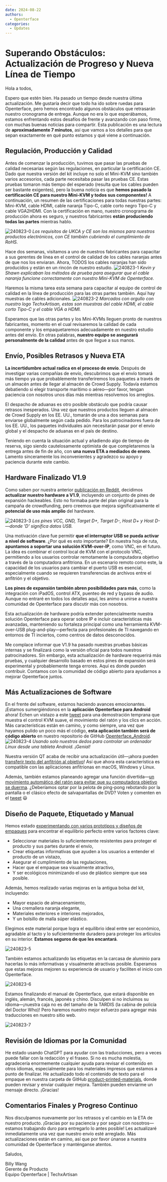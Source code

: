 ```yaml
---
date: 2024-08-22
authors:
  - Openterface
categories:
  - Updates
---
```


# Superando Obstáculos: Actualización de Progreso y Nueva Línea de Tiempo

Hola a todos,

Espero que estén bien. Ha pasado un tiempo desde nuestra última actualización. Me gustaría decir que todo ha ido sobre ruedas para Openterface, pero hemos encontrado algunos obstáculos que retrasarán nuestro cronograma de entrega. Aunque no era lo que esperábamos, estamos enfrentando estos desafíos de frente y avanzando con paso firme, con muchas buenas noticias para compartir. Esta publicación es una lectura de **aproximadamente 7 minutos**, así que vamos a los detalles para que sepan exactamente en qué punto estamos y qué viene a continuación.

## Regulación, Producción y Calidad

Antes de comenzar la producción, tuvimos que pasar las pruebas de calidad necesarias según las regulaciones, en particular la certificación CE. Dado que nuestra versión del kit incluye no solo el Mini-KVM sino también varios accesorios, cada parte necesitaba pasar las pruebas CE. Estas pruebas tomaron más tiempo del esperado (resulta que los cables pueden ser bastante exigentes), pero la buena noticia es que **hemos pasado la certificación CE para nuestro Mini-KVM y todos sus componentes!** A continuación, un resumen de las certificaciones para todas nuestras partes: Mini-KVM, cable HDMI, cable naranja Tipo-C, cable corto negro Tipo-C y cable VGA2HDMI. Con la certificación en mano, nuestro cronograma de producción ahora es seguro, y nuestros fabricantes **están produciendo todas las partes** mientras hablo.

![240823-0](../pic/240823-0.jpg)
*Los requisitos de UKCA y CE son los mismos para nuestros productos electrónicos, con CE también cubriendo el cumplimiento de RoHS.*

Hace dos semanas, visitamos a uno de nuestros fabricantes para capacitar a sus gerentes de línea en el control de calidad de los cables naranjas antes de que nos los enviaran. Ahora, TODOS los cables naranjas han sido producidos y están en un rincón de nuestro estudio.
![240823-1](../pic/240823-1.jpg)
*Kevin y Shawn explicaban los métodos de prueba para asegurar que el cable naranja funcione correctamente con nuestro Mini-KVM de Openterface.*

Haremos la misma tarea esta semana para capacitar al equipo de control de calidad en la línea de producción para las otras partes también. Aquí hay muestras de cables adicionales.
![240823-2](../pic/240823-2.jpg)
*Marcados con orgullo con nuestro logo TechxArtisan, estas son muestras del cable HDMI, el cable corto Tipo-C y el cable VGA a HDMI.*

Esperamos que las otras partes y los Mini-KVMs lleguen pronto de nuestros fabricantes, momento en el cual revisaremos la calidad de cada componente y los empaquetaremos adecuadamente en nuestro estudio antes del envío. En otras palabras, **nuestro equipo se asegurará personalmente de la calidad** antes de que llegue a sus manos.

## Envío, Posibles Retrasos y Nueva ETA

**La incertidumbre actual radica en el proceso de envío**. Después de investigar varias compañías de envío, descubrimos que el envío tomará más tiempo ya que probablemente transferiremos los paquetes a través de un almacén antes de llegar al almacén de Crowd Supply. Todavía estamos debatiendo si elegir transporte marítimo o aéreo—por favor, tengan paciencia con nosotros unos días más mientras resolvemos los arreglos.

El despacho de aduanas es otro posible obstáculo que podría causar retrasos inesperados. Una vez que nuestros productos lleguen al almacén de Crowd Supply en los EE. UU., tomarán de una a dos semanas para enviarse globalmente según cada pedido. Para los patrocinadores fuera de los EE. UU., los paquetes individuales aún necesitarán pasar por el envío global y el despacho de aduanas en el país de destino.

Teniendo en cuenta la situación actual y añadiendo algo de tiempo de reserva, sigo siendo cautelosamente optimista de que completaremos la entrega antes de fin de año, con **una nueva ETA a mediados de enero**. Lamento sinceramente los inconvenientes y agradezco su apoyo y paciencia durante este cambio.

## Hardware Finalizado V1.9

Como saben por nuestra anterior [publicación en Reddit](https://www.reddit.com/r/Openterface_miniKVM/comments/1e25pco/openterface_minikvm_v19_with_pins_for_more/), decidimos **actualizar nuestro hardware a V1.9**, incluyendo un conjunto de pines de expansión hackeables. Esto no formaba parte del plan original para la campaña de crowdfunding, pero creemos que mejora significativamente el **potencial de uso más amplio** del hardware.

![240823-3](../pic/240823-3.jpg)
*Los pines VCC, GND, Target D+, Target D-, Host D+ y Host D-—donde 'D' significa datos USB.*

Una motivación clave fue permitir **que el interruptor USB se pueda activar a nivel de software**. ¿Por qué es esto importante? En nuestra hoja de ruta, **apuntamos a soportar una solución KVM-over-IP**, como VNC, en el futuro. La idea es combinar el control local de KVM con el protocolo VNC, permitiendo a los usuarios controlar remotamente la computadora objetivo a través de la computadora anfitriona. En un escenario remoto como este, la capacidad de los usuarios para cambiar el puerto USB es esencial, especialmente cuando se requieren transferencias de archivos entre el anfitrión y el objetivo.

**Los pines de expansión también abren posibilidades para más**, como la integración con iPadOS, control ATX, puenteo de red y bypass de audio. Aunque no entraré en todos los detalles aquí, les animo a unirse a nuestra comunidad de Openterface para discutir más con nosotros.

Esta actualización de hardware podría extender potencialmente nuestra solución Openterface para operar sobre IP e incluir características más avanzadas, manteniendo su fortaleza principal como una herramienta KVM-over-USB plug-and-play—perfecta para profesionales de TI navegando en entornos de TI inciertos, como centros de datos desconocidos.

Me complace informar que V1.9 ha pasado nuestras pruebas básicas internas y se finalizará como la versión oficial para todos nuestros patrocinadores. Sin embargo, esta actualización de hardware requerirá más pruebas, y cualquier desarrollo basado en estos pines de expansión será experimental y probablemente tenga errores. Aquí es donde pueden contribuir. Contamos con la comunidad de código abierto para ayudarnos a mejorar Openterface juntos.

## Más Actualizaciones de Software

En el frente del software, estamos haciendo avances emocionantes. ¡Estamos sumergiéndonos en la **aplicación Openterface para Android** ahora! Echen un vistazo a este [tweet](https://x.com/TechxArtisan/status/1825460088922071398) para una demostración temprana que muestra el control KVM suave, el movimiento del ratón y los clics en acción. Más características están en camino, y como siempre, una vez que hayamos pulido un poco más el código, **esta aplicación también será de código abierto** en nuestro repositorio de GitHub [Openterface_Android](https://github.com/TechxArtisanStudio/Openterface_Android).
![240823-4](../pic/240823-4.jpg)
*Usando solo nuestros dedos para controlar un ordenador Linux desde una tableta Android. ¡Genial!*

Nuestra versión QT acaba de recibir una actualización útil—¡ahora pueden [transferir texto del anfitrión al objetivo](https://x.com/TechxArtisan/status/1825919721960780131)! Así que ahora esta característica es compatible con las aplicaciones anfitrionas en macOS, Windows y Linux.

Además, también estamos planeando agregar una función divertida—[un movimiento automático del ratón para evitar que su computadora objetivo se duerma](https://x.com/TechxArtisan/status/1825471186668847241). ¿Deberíamos optar por la pelota de ping-pong rebotando por la pantalla o el clásico efecto de salvapantallas de DVD? Voten y comenten en el [tweet](https://x.com/TechxArtisan/status/1825470086800691459) 😃

## Diseño de Paquete, Etiquetado y Manual

Hemos estado [experimentando con varios prototipos y diseños de empaques](https://www.reddit.com/r/Openterface_miniKVM/comments/1elm4vq/almost_ready_to_finalize_our_package_design/) para encontrar el equilibrio perfecto entre varios factores clave:

- Seleccionar materiales lo suficientemente resistentes para proteger el producto y sus partes durante el envío,
- Crear etiquetas informativas que ayuden a los usuarios a entender el producto de un vistazo,
- Asegurar el cumplimiento de las regulaciones,
- Hacer que el empaque sea visualmente atractivo,
- Y ser ecológicos minimizando el uso de plástico siempre que sea posible.

Además, hemos realizado varias mejoras en la antigua bolsa del kit, incluyendo:

- Mayor espacio de almacenamiento,
- Una cremallera naranja elegante,
- Materiales exteriores e interiores mejorados,
- Y un bolsillo de malla súper elástico.

Elegimos este material porque logra el equilibrio ideal entre ser económico, agradable al tacto y lo suficientemente duradero para proteger los artículos en su interior. **Estamos seguros de que les encantará**.

![240823-5](../pic/240823-5.jpg)

También estamos actualizando las etiquetas en la carcasa de aluminio para hacerlas lo más informativas y visualmente atractivas posible. Esperamos que estas mejoras mejoren su experiencia de usuario y faciliten el inicio con Openterface.

![240823-6](../pic/240823-6.jpg)

Estamos finalizando el manual de Openterface, que estará disponible en inglés, alemán, francés, japonés y chino. Disculpen si no incluimos su idioma—¡nuestra caja no es del tamaño de la TARDIS (la cabina de policía del Doctor Who)! Pero haremos nuestro mejor esfuerzo para agregar más traducciones en nuestro sitio web.

![240823-7](../pic/240823-7.jpg)

## Revisión de Idiomas por la Comunidad

He estado usando ChatGPT para ayudar con las traducciones, pero a veces puede fallar con la redacción y el fraseo. Si no es mucha molestia, agradecería enormemente cualquier ayuda para revisar el contenido en otros idiomas, especialmente para los materiales impresos que estamos a punto de finalizar. He actualizado todo el contenido de texto para el empaque en nuestra carpeta de GitHub [product-printed-materials](https://github.com/TechxArtisanStudio/Openterface/tree/main/product-printed-materials), donde pueden revisar y enviar cualquier mejora. También pueden enviarme un mensaje directo. ¡Gracias!

## Comentarios Finales y Progreso Continuo

Nos disculpamos nuevamente por los retrasos y el cambio en la ETA de nuestro producto. ¡Gracias por su paciencia y por seguir con nosotros—estamos trabajando duro para entregarlo lo antes posible! Les actualizaré inmediatamente una vez que nuestro envío esté arreglado. Más actualizaciones están en camino, así que por favor únanse a nuestra comunidad de Openterface y manténganse atentos.

Saludos,

Billy Wang  
Gerente de Producto  
Equipo Openterface | TechxArtisan